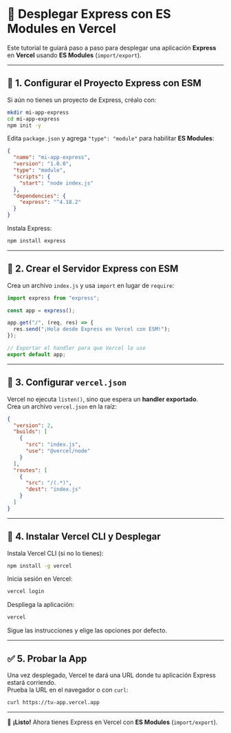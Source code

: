# 🚀 Desplegar Express con ES Modules en Vercel

Este tutorial te guiará paso a paso para desplegar una aplicación **Express** en **Vercel** usando **ES Modules** (`import/export`).

---

## 🔧 1. Configurar el Proyecto Express con ESM
Si aún no tienes un proyecto de Express, créalo con:

```sh
mkdir mi-app-express
cd mi-app-express
npm init -y
```

Edita `package.json` y agrega `"type": "module"` para habilitar **ES Modules**:

```json
{
  "name": "mi-app-express",
  "version": "1.0.0",
  "type": "module",
  "scripts": {
    "start": "node index.js"
  },
  "dependencies": {
    "express": "^4.18.2"
  }
}
```

Instala Express:

```sh
npm install express
```

---

## 📂 2. Crear el Servidor Express con ESM
Crea un archivo `index.js` y usa `import` en lugar de `require`:

```js
import express from "express";

const app = express();

app.get("/", (req, res) => {
  res.send("¡Hola desde Express en Vercel con ESM!");
});

// Exportar el handler para que Vercel lo use
export default app;
```

---

## 📄 3. Configurar `vercel.json`
Vercel no ejecuta `listen()`, sino que espera un **handler exportado**.  
Crea un archivo `vercel.json` en la raíz:

```json
{
  "version": 2,
  "builds": [
    {
      "src": "index.js",
      "use": "@vercel/node"
    }
  ],
  "routes": [
    {
      "src": "/(.*)",
      "dest": "index.js"
    }
  ]
}
```

---

## 🚀 4. Instalar Vercel CLI y Desplegar
Instala Vercel CLI (si no lo tienes):

```sh
npm install -g vercel
```

Inicia sesión en Vercel:

```sh
vercel login
```

Despliega la aplicación:

```sh
vercel
```

Sigue las instrucciones y elige las opciones por defecto.

---

## ✅ 5. Probar la App
Una vez desplegado, Vercel te dará una URL donde tu aplicación Express estará corriendo.  
Prueba la URL en el navegador o con `curl`:

```sh
curl https://tu-app.vercel.app
```

---

🎉 **¡Listo!** Ahora tienes Express en Vercel con **ES Modules** (`import/export`).
